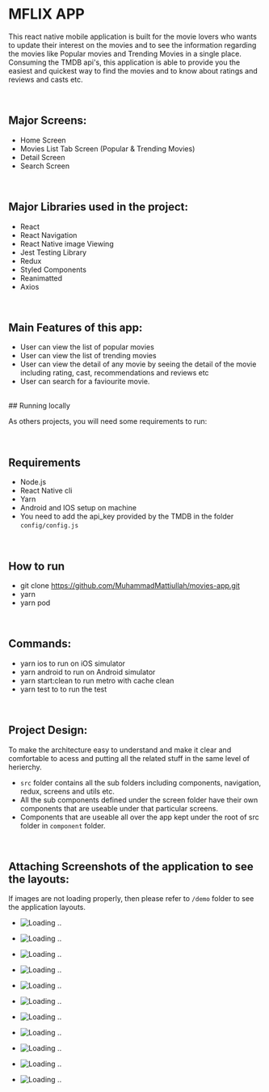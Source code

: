 # MFLIX APP
This react native mobile application is built for the movie lovers who wants to update their interest on the movies and to see the information regarding the movies like Popular movies and Trending Movies in a single place.
Consuming the TMDB api's, this application is able to provide you the easiest and quickest way to find the movies and to know about ratings and reviews and casts etc.

<br>

## Major Screens:
- Home Screen
- Movies List Tab Screen (Popular & Trending Movies)
- Detail Screen
- Search Screen

<br>

## Major Libraries used in the project:

- React 
- React Navigation
- React Native image Viewing
- Jest Testing Library
- Redux
- Styled Components
- Reanimatted 
- Axios

<br>

## Main Features of this app:
- User can view the list of popular movies
- User can view the list of trending movies
- User can view the detail of any movie by seeing the detail of the movie including rating, cast, recommendations and reviews etc
- User can search for a faviourite movie.

<br>
## Running locally

As others projects, you will need some requirements to run:

<br>

## Requirements
- Node.js 
- React Native cli
- Yarn
- Android and IOS setup on machine
- You need to add the api_key provided by the TMDB in the folder `config/config.js`


<br>

## How to run

- git clone https://github.com/MuhammadMattiullah/movies-app.git
- yarn
- yarn pod


<br>

## Commands:

- yarn ios to run on iOS simulator
- yarn android to run on Android simulator
- yarn start:clean to run metro with cache clean
- yarn test to to run the test

<br>

## Project Design:
To make the architecture easy to understand and make it clear and comfortable to acess and putting all the related stuff in the same level of herierchy.

- `src` folder contains all the sub folders including components, navigation, redux, screens and utils etc.
- All the sub components defined under the screen folder have their own components that are useable under that particular screens.
- Components that are useable all over the app kept under the root of src folder in `component` folder.

<br>

## Attaching Screenshots of the application to see the layouts:

If images are not loading properly, then please refer to `/demo` folder to see the application layouts.
- ![Loading ..](/movies-app/demo/1.png?raw=true)

- ![Loading ..](/movies-app/demo/2.png?raw=true)

- ![Loading ..](/movies-app/demo/3.png?raw=true)

- ![Loading ..](/movies-app/demo/4.png?raw=true)

- ![Loading ..](/movies-app/demo/5.png?raw=true)

- ![Loading ..](/movies-app/demo/6.png?raw=true)

- ![Loading ..](/movies-app/demo/7.png?raw=true)

- ![Loading ..](/movies-app/demo/8.png?raw=true)

- ![Loading ..](/movies-app/demo/9.png?raw=true)

- ![Loading ..](/movies-app/demo/10.png?raw=true)

- ![Loading ..](/movies-app/demo/11.png?raw=true)

